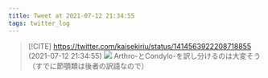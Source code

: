 ```yaml
---
title: Tweet at 2021-07-12 21:34:55
tags: twitter_log
---
```


> [!CITE] https://twitter.com/kaisekiriu/status/1414563922208718855 (2021-07-12 21:34:55)
> ![](https://twitter.com/kaisekiriu/status/1414563922208718855)
> Arthro-とCondylo-を訳し分けるのは大変そう（すでに節顎類は後者の訳語なので）

